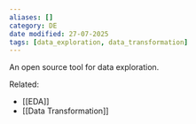 ```yaml
---
aliases: []
category: DE
date modified: 27-07-2025
tags: [data_exploration, data_transformation]
---
```

An open source tool for data exploration.

Related:
- [[EDA]]
- [[Data Transformation]]
